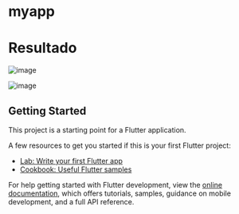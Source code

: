# myapp

# Resultado

![image](https://github.com/user-attachments/assets/f51640c8-b7df-445b-b28d-61c2613d3134)

![image](https://github.com/user-attachments/assets/5e9d39fe-c405-4fd2-b2a0-e5ce6b94b0a4)



## Getting Started

This project is a starting point for a Flutter application.

A few resources to get you started if this is your first Flutter project:

- [Lab: Write your first Flutter app](https://docs.flutter.dev/get-started/codelab)
- [Cookbook: Useful Flutter samples](https://docs.flutter.dev/cookbook)

For help getting started with Flutter development, view the
[online documentation](https://docs.flutter.dev/), which offers tutorials,
samples, guidance on mobile development, and a full API reference.
